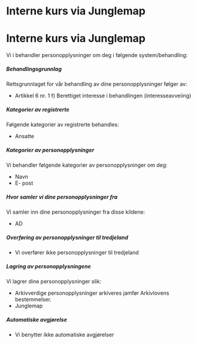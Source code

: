 # Interne kurs via Junglemap

Interne kurs via Junglemap
==========================

  

Vi i behandler personopplysninger om deg i følgende system/behandling:

  

##### Behandlingsgrunnlag

Rettsgrunnlaget for vår behandling av dine personopplysninger følger av:

*   Artikkel 6 nr. 1 f) Berettiget interesse i behandlingen (interesseavveiing)

##### Kategorier av registrerte

Følgende kategorier av registrerte behandles:

*   Ansatte

##### Kategorier av personopplysninger

Vi behandler følgende kategorier av personopplysninger om deg:

*   Navn
*   E- post

##### Hvor samler vi dine personopplysninger fra

Vi samler inn dine personopplysninger fra disse kildene:

*   AD

##### Overføring av personopplysninger til tredjeland

*   Vi overfører ikke personopplysninger til tredjeland

##### Lagring av personopplysningene

Vi lagrer dine personopplysninger slik:

*   Arkivverdige personopplysninger arkiveres jamfør Arkivlovens bestemmelser.
*   Junglemap

##### Automatiske avgjørelse

*   Vi benytter ikke automatiske avgjørelser